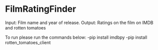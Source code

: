 # FilmRatingFinder

Input: Film name and year of release.
Output: Ratings on the film on IMDB and rotten tomatoes

To run please run the commands below:
-pip install imdbpy
-pip install rotten_tomatoes_client
